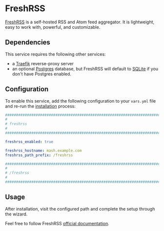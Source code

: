 # FreshRSS

[FreshRSS](https://freshrss.org) is a self-hosted RSS and Atom feed aggregator. It is lightweight, easy to work with, powerful, and customizable.

## Dependencies

This service requires the following other services:

-   a [Traefik](traefik.md) reverse-proxy server
-   an optional [Postgres](postgres.md) database, but FreshRSS will default to [SQLite](https://www.sqlite.org/) if you don't have Postgres enabled.

## Configuration

To enable this service, add the following configuration to your `vars.yml` file and re-run the [installation](../installing.md) process:

```yaml
########################################################################
#                                                                      #
# freshrss                                                             #
#                                                                      #
########################################################################

freshrss_enabled: true

freshrss_hostname: mash.example.com
freshrss_path_prefix: /freshrss

########################################################################
#                                                                      #
# /freshrss                                                            #
#                                                                      #
########################################################################
```

## Usage

After installation, visit the configured path and complete the setup through the wizard.

Feel free to follow FreshRSS [official documentation](http://freshrss.github.io/FreshRSS/en/).
